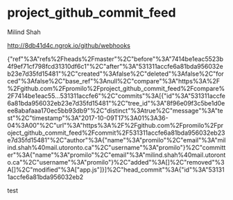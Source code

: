 # project_github_commit_feed

Milind Shah

http://8db41d4c.ngrok.io/github/webhooks

{"ref"%3A"refs%2Fheads%2Fmaster"%2C"before"%3A"7414be1eac5523b4f9ef71cf798fcd31310df6c1"%2C"after"%3A"531311accfe6a81bda956032eb23e7d35fd15481"%2C"created"%3Afalse%2C"deleted"%3Afalse%2C"forced"%3Afalse%2C"base_ref"%3Anull%2C"compare"%3A"https%3A%2F%2Fgithub.com%2Fpromilo%2Fproject_github_commit_feed%2Fcompare%2F7414be1eac55...531311accfe6"%2C"commits"%3A[{"id"%3A"531311accfe6a81bda956032eb23e7d35fd15481"%2C"tree_id"%3A"8f96e09f3c5be1d0eee8abafaaa170ec5bb93db9"%2C"distinct"%3Atrue%2C"message"%3A"test"%2C"timestamp"%3A"2017-10-09T17%3A01%3A36-04%3A00"%2C"url"%3A"https%3A%2F%2Fgithub.com%2Fpromilo%2Fproject_github_commit_feed%2Fcommit%2F531311accfe6a81bda956032eb23e7d35fd15481"%2C"author"%3A{"name"%3A"promilo"%2C"email"%3A"milind.shah%40mail.utoronto.ca"%2C"username"%3A"promilo"}%2C"committer"%3A{"name"%3A"promilo"%2C"email"%3A"milind.shah%40mail.utoronto.ca"%2C"username"%3A"promilo"}%2C"added"%3A[]%2C"removed"%3A[]%2C"modified"%3A["app.js"]}]%2C"head_commit"%3A{"id"%3A"531311accfe6a81bda956032eb2

test
